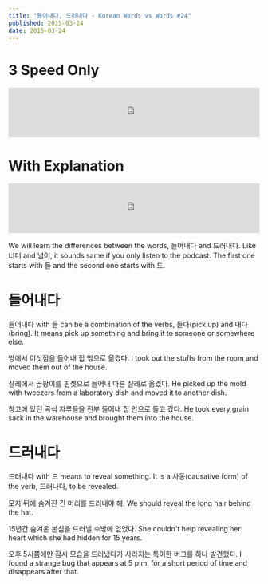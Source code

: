 ```yaml
---
title: "들어내다, 드러내다 - Korean Words vs Words #24"
published: 2015-03-24
date: 2015-03-24
---
```


#  3 Speed Only

<iframe id="audio_iframe" src="https://www.podbean.com/media/player/wv835-54c83c/initByJs/1/auto/1?skin=8" width="100%" height="100" frameborder="0" scrolling="no"></iframe>

#  With Explanation

<iframe id="audio_iframe" src="https://www.podbean.com/media/player/tj4sp-54c841/initByJs/1/auto/1?skin=8" width="100%" height="100" frameborder="0" scrolling="no"></iframe>

We will learn the differences between the words, 들어내다 and 드러내다. Like 너머 and 넘어, it sounds same if you only listen to the podcast. The first one starts with 들 and the second one starts with 드.

#  들어내다

들어내다 with 들 can be a combination of the verbs, 들다(pick up) and 내다(bring). It means pick up something and bring it to someone or somewhere else.

방에서 이삿짐을 들어내 집 밖으로 옮겼다.
I took out the stuffs from the room and moved them out of the house.

샬레에서 곰팡이를 핀셋으로 들어내 다른 샬레로 옮겼다.
He picked up the mold with tweezers from a laboratory dish and moved it to another dish.

창고에 있던 곡식 자루들을 전부 들어내 집 안으로 들고 갔다.
He took every grain sack in the warehouse and brought them into the house.

#  드러내다

드러내다 with 드 means to reveal something. It is a 사동(causative form) of the verb, 드러나다, to be revealed.

모자 뒤에 숨겨진 긴 머리를 드러내야 해.
We should reveal the long hair behind the hat.

15년간 숨겨온 본심을 드러낼 수밖에 없었다.
She couldn't help revealing her heart which she had hidden for 15 years.

오후 5시쯤에만 잠시 모습을 드러냈다가 사라지는 특이한 버그를 하나 발견했다.
I found a strange bug that appears at 5 p.m. for a short period of time and disappears after that.